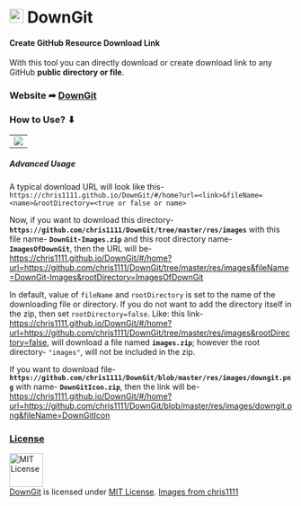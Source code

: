 <h1> <img src="https://github.com/chris1111/DownGit/raw/master/res/images/downgit.png" width="25" height=auto /> DownGit </h1>

#### Create GitHub Resource Download Link

With this tool you can directly download or create download link to any GitHub **public directory or file**.

### Website ➦ [DownGit](https://chris1111.github.io/DownGit/#/home)

### How to Use? ⬇︎

<table><tr><td> <img src="https://github.com/chris1111/DownGit/raw/master/res/images/Readme.gif" /> </td></tr></table>

##### Advanced Usage

A typical download URL will look like this- `https://chris1111.github.io/DownGit/#/home?url=<link>&fileName=<name>&rootDirectory=<true or false or name>`

Now, if you want to download this directory- **`https://github.com/chris1111/DownGit/tree/master/res/images`** with this file name- **`DownGit-Images.zip`** and this root directory name- **`ImagesOfDownGit`**, then the URL will be- https://chris1111.github.io/DownGit/#/home?url=https://github.com/chris1111/DownGit/tree/master/res/images&fileName=DownGit-Images&rootDirectory=ImagesOfDownGit

In default, value of `fileName` and `rootDirectory` is set to the name of the downloading file or directory. If you do not want to add the directory itself in the zip, then set `rootDirectory=false`. Like: this link- https://chris1111.github.io/DownGit/#/home?url=https://github.com/chris1111/DownGit/tree/master/res/images&rootDirectory=false, will download a file named **`images.zip`**; however the root directory- `"images"`, will not be included in the zip.

If you want to download file- **`https://github.com/chris1111/DownGit/blob/master/res/images/downgit.png`** with name- **`DownGitIcon.zip`**, then the link will be- https://chris1111.github.io/DownGit/#/home?url=https://github.com/chris1111/DownGit/blob/master/res/images/downgit.png&fileName=DownGitIcon

### [License](https://github.com/chris1111/DownGit/blob/master/LICENSE)
<a rel="license" href="https://opensource.org/licenses/MIT"><img alt="MIT License" src="https://github.com/chris1111/DownGit/tree/master/res/images/MIT.png" width="60em" height=auto/></a><br/><a href="https://github.com/chris1111/DownGit">DownGit</a> is licensed under <a rel="license" href="https://opensource.org/licenses/MIT">MIT License</a>. [Images from chris1111](https://github.com/chris1111/DownGit/blob/master/res/images/LICENSE)